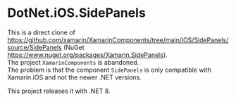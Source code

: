 # DotNet.iOS.SidePanels
This is a direct clone of https://github.com/xamarin/XamarinComponents/tree/main/iOS/SidePanels/source/SidePanels (NuGet https://www.nuget.org/packages/Xamarin.SidePanels).<br/>
The project ```XamarinComponents``` is abandoned.<br/>
The problem is that the component ```SidePanels``` is only compatible with Xamarin.iOS and not the newer .NET versions.

This project releases it with .NET 8.
